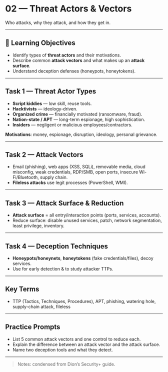 # 02 — Threat Actors & Vectors

Who attacks, why they attack, and how they get in.

---

## 🎯 Learning Objectives
- Identify types of **threat actors** and their motivations.  
- Describe common **attack vectors** and what makes up an **attack surface**.  
- Understand deception defenses (honeypots, honeytokens).

---

## Task 1 — Threat Actor Types
- **Script kiddies** — low skill, reuse tools.  
- **Hacktivists** — ideology-driven.  
- **Organized crime** — financially motivated (ransomware, fraud).  
- **Nation-state / APT** — long-term espionage, high sophistication.  
- **Insiders** — negligent or malicious employees/contractors.

**Motivations**: money, espionage, disruption, ideology, personal grievance.

---

## Task 2 — Attack Vectors
- Email (phishing), web apps (XSS, SQLi), removable media, cloud misconfig, weak credentials, RDP/SMB, open ports, insecure Wi-Fi/Bluetooth, supply chain.
- **Fileless attacks** use legit processes (PowerShell, WMI).

---

## Task 3 — Attack Surface & Reduction
- **Attack surface** = all entry/interaction points (ports, services, accounts).  
- Reduce surface: disable unused services, patch, network segmentation, least privilege, inventory.

---

## Task 4 — Deception Techniques
- **Honeypots/honeynets**, **honeytokens** (fake credentials/files), decoy services.  
- Use for early detection & to study attacker TTPs.

---

## Key Terms
- TTP (Tactics, Techniques, Procedures), APT, phishing, watering hole, supply-chain attack, fileless

---

## Practice Prompts
- List 5 common attack vectors and one control to reduce each.  
- Explain the difference between an attack vector and the attack surface.  
- Name two deception tools and what they detect.

---

> Notes: condensed from Dion’s Security+ guide.
